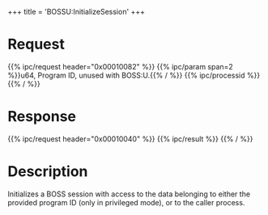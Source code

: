 +++
title = 'BOSSU:InitializeSession'
+++

# Request

{{% ipc/request header="0x00010082" %}}
{{% ipc/param span=2 %}}u64, Program ID, unused with BOSS:U.{{% / %}}
{{% ipc/processid %}}
{{% / %}}

# Response

{{% ipc/request header="0x00010040" %}}
{{% ipc/result %}}
{{% / %}}

# Description

Initializes a BOSS session with access to the data belonging to either the provided program ID (only in privileged mode), or to the caller process.
